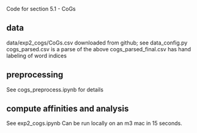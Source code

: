 Code for section 5.1 - CoGs

## data
data/exp2_cogs/CoGs.csv downloaded from github; see data_config.py
cogs_parsed.csv is a parse of the above
cogs_parsed_final.csv has hand labeling of word indices

## preprocessing
See cogs_preprocess.ipynb for details

## compute affinities and analysis
See exp2_cogs.ipynb
Can be run locally on an m3 mac in 15 seconds.

